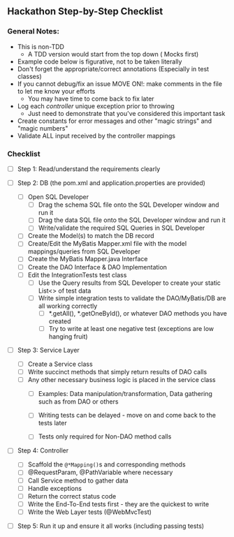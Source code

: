 ## Hackathon Step-by-Step Checklist
### General Notes:
* This is non-TDD
    * A TDD version would start from the top down ( Mocks first)
* Example code below is figurative, not to be taken literally
* Don't forget the appropriate/correct annotations (Especially in test classes)
* If you cannot debug/fix an issue MOVE ON!:  make comments in the file to let me know your efforts
    * You may have time to come back to fix later
* Log each _controller_ unique exception prior to throwing
    * Just need to demonstrate that you've considered this important task
* Create constants for error messages and other "magic strings" and "magic numbers"
* Validate ALL input received by the controller mappings

### Checklist
- [ ] Step 1: Read/understand the requirements clearly

- [ ] Step 2: DB (the pom.xml and application.properties are provided)

    - [ ] Open SQL Developer
        - [ ] Drag the schema SQL file onto the SQL Developer window and run it
        - [ ] Drag the data SQL file onto the SQL Developer window and run it
        - [ ] Write/validate the required SQL Queries in SQL Developer
    - [ ] Create the Model(s) to match the DB record
    - [ ] Create/Edit the MyBatis Mapper.xml file with the model mappings/queries from SQL Developer
    - [ ] Create the MyBatis Mapper.java Interface
    - [ ] Create the DAO Interface & DAO Implementation
    - [ ] Edit the IntegrationTests test class
        - [ ] Use the Query results from SQL Developer to create your static List<> of test data
        - [ ] Write simple integration tests to validate the DAO/MyBatis/DB are all working correctly
            - [ ] *.getAll(), *.getOneById(), or whatever DAO methods you have created
            - [ ] Try to write at least one negative test (exceptions are low hanging fruit)

- [ ] Step 3:  Service Layer

    - [ ] Create a Service class
    - [ ] Write succinct methods that simply return results of DAO calls
    - [ ] Any other necessary business logic is placed in the service class
        - [ ] Examples: Data manipulation/transformation, Data gathering such as from DAO or others
        - [ ] Writing tests can be delayed - move on and come back to the tests later
        - [ ] Tests only required for Non-DAO method calls


- [ ] Step 4: Controller

    - [ ] Scaffold the `@*Mapping()`s and corresponding methods
    - [ ] 	@RequestParam, @PathVariable where necessary
    - [ ] Call Service method to gather data
    - [ ] Handle exceptions
    - [ ] 	Return the correct status code
    - [ ] Write the End-To-End tests first - they are the quickest to write
    - [ ] Write the Web Layer tests (@WebMvcTest)

- [ ] Step 5: Run it up and ensure it all works (including passing tests)

